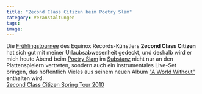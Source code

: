 ```yaml
---
title: "2econd Class Citizen beim Poetry Slam"
category: Veranstaltungen
tags: 
image: 
---
```


Die [Frühlingstournee](http://www.e-q-x.net/news/2010/03/2econd-class-citizen-spring-tour-2010/) des Equinox Records-Künstlers **2econd Class Citizen** hat sich gut mit meiner Urlaubsabwesenheit gedeckt, und deshalb wird er mich heute Abend beim [Poetry Slam](http://myslam.net/de/poetry-slam-calendar/event/2843) im [Substanz](http://www.substanz-club.de/) nicht nur an den Plattenspielern vertreten, sondern auch ein instrumentales Live-Set bringen, das hoffentlich Vieles aus seinem neuen Album ["A World Without"](http://www.hhv.de/item_173014.html) enthalten wird.  
[2econd Class Citizen Spring Tour 2010](http://www.e-q-x.net/news/2010/03/2econd-class-citizen-spring-tour-2010/)